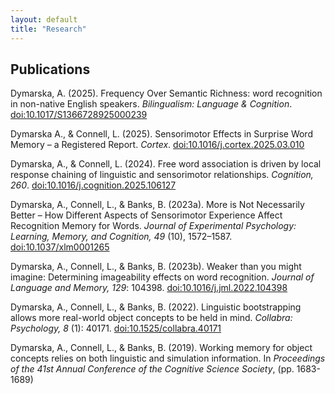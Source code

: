 ```yaml
---
layout: default
title: "Research"
---
```

## Publications

Dymarska, A. (2025). Frequency Over Semantic Richness: word recognition in non-native English speakers. *Bilingualism: Language & Cognition*. [doi:10.1017/S1366728925000239](https://doi.org/10.1017/S1366728925000239)

Dymarska A., & Connell, L. (2025). Sensorimotor Effects in Surprise Word Memory – a Registered Report. *Cortex*. [doi:10.1016/j.cortex.2025.03.010](https://doi.org/10.1016/j.cortex.2025.03.010)

Dymarska, A., & Connell, L. (2024). Free word association is driven by local response chaining of linguistic and sensorimotor relationships. *Cognition, 260*.  [doi:10.1016/j.cognition.2025.106127](https://doi.org/10.1016/j.cognition.2025.106127)

Dymarska, A., Connell, L., & Banks, B. (2023a). More is Not Necessarily Better – How Different Aspects of Sensorimotor Experience Affect Recognition Memory for Words. *Journal of Experimental Psychology: Learning, Memory, and Cognition, 49* (10), 1572–1587. [doi:10.1037/xlm0001265](https://doi.org/10.1037/xlm0001265)

Dymarska, A., Connell, L., & Banks, B. (2023b). Weaker than you might imagine: Determining imageability effects on word recognition. *Journal of Language and Memory, 129*: 104398. [doi:10.1016/j.jml.2022.104398](https://doi.org/10.1016/j.jml.2022.104398)

Dymarska, A., Connell, L., & Banks, B. (2022). Linguistic bootstrapping allows more real-world object concepts to be held in mind. *Collabra: Psychology, 8* (1): 40171. [doi:10.1525/collabra.40171](https://doi.org/10.1525/collabra.40171)

Dymarska, A., Connell, L., & Banks, B. (2019). Working memory for object concepts relies on both linguistic and simulation information. In *Proceedings of the 41st Annual Conference of the Cognitive Science Society*, (pp. 1683-1689)

